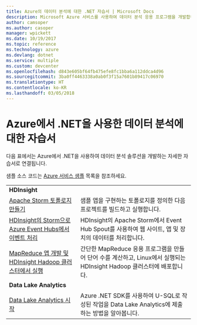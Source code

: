 ```yaml
---
title: Azure의 데이터 분석에 대한 .NET 자습서 | Microsoft Docs
description: Microsoft Azure 서비스를 사용하여 데이터 분석 응용 프로그램을 개발합니다.
author: camsoper
ms.author: casoper
manager: wpickett
ms.date: 10/19/2017
ms.topic: reference
ms.technology: azure
ms.devlang: dotnet
ms.service: multiple
ms.custom: devcenter
ms.openlocfilehash: d843e605bf64fb475efe8fc1bba6a112ddca4d96
ms.sourcegitcommit: 3ba0ff4463338a0ab0f3f15a7601b89417c06970
ms.translationtype: HT
ms.contentlocale: ko-KR
ms.lasthandoff: 03/05/2018
---
```

# <a name="data-analytics-tutorials-with-net-on-azure"></a>Azure에서 .NET을 사용한 데이터 분석에 대한 자습서

다음 표에서는 Azure에서 .NET을 사용하여 데이터 분석 솔루션을 개발하는 자세한 자습서로 연결됩니다. 

샘플 소스 코드는 [Azure 서비스 샘플](https://azure.microsoft.com/resources/samples/?platform=dotnet) 목록을 참조하세요.

| | |
|---|---|
| **HDInsight** | |
| [Apache Storm 토폴로지 만들기][1] | 샘플 앱을 구현하는 토폴로지를 정의한 다음 프로젝트를 빌드하고 실행합니다. | 
| [HDInsight의 Storm으로 Azure Event Hubs에서 이벤트 처리][2] | HDInsight의 Apache Storm에서 Event Hub Spout를 사용하여 웹 사이트, 앱 및 장치의 데이터를 처리합니다.
| [MapReduce 앱 개발 및 HDInsight Hadoop 클러스터에서 실행][3] | 간단한 MapReduce 응용 프로그램을 만들어 단어 수를 계산하고, Linux에서 실행되는 HDInsight Hadoop 클러스터에 배포합니다. |
| **Data Lake Analytics** | |
| [Data Lake Analytics 시작][4] | Azure .NET SDK를 사용하여 U-SQL로 작성된 작업을 Data Lake Analytics에 제출하는 방법을 알아봅니다.|


[1]: /azure/hdinsight/hdinsight-storm-develop-csharp-event-hub-topology
[2]: /azure/hdinsight/hdinsight-storm-develop-csharp-visual-studio-topology
[3]: /azure/hdinsight/hdinsight-hadoop-dotnet-csharp-mapreduce-streaming
[4]: /azure/data-lake-analytics/data-lake-analytics-get-started-net-sdk